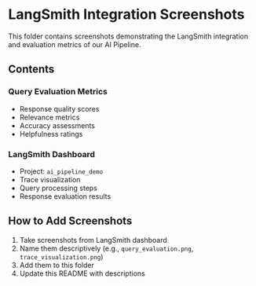# LangSmith Integration Screenshots

This folder contains screenshots demonstrating the LangSmith integration and evaluation metrics of our AI Pipeline.

## Contents

### Query Evaluation Metrics
- Response quality scores
- Relevance metrics
- Accuracy assessments
- Helpfulness ratings

### LangSmith Dashboard
- Project: `ai_pipeline_demo`
- Trace visualization
- Query processing steps
- Response evaluation results

## How to Add Screenshots
1. Take screenshots from LangSmith dashboard
2. Name them descriptively (e.g., `query_evaluation.png`, `trace_visualization.png`)
3. Add them to this folder
4. Update this README with descriptions
